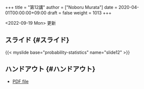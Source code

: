+++
title = "第12講"
author = ["Noboru Murata"]
date = 2020-04-01T00:00:00+09:00
draft = false
weight = 1013
+++

<span class="timestamp-wrapper"><span class="timestamp">&lt;2022-09-19 Mon&gt; </span></span> 更新


## スライド {#スライド}

{{< myslide base="probability-statistics" name="slide12" >}}


## ハンドアウト {#ハンドアウト}

-   [PDF file](https://noboru-murata.github.io/probability-statistics/pdfs/slide12.pdf)
